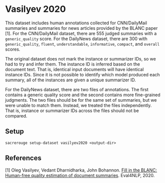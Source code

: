 # Vasilyev 2020
This dataset includes human annotations collected for CNN/DailyMail summaries and summaries for news articles provided by the BLANC paper [1].
For the CNN/DailyMail dataset, there are 555 judged summaries with a `generic_quality` score.
For the DailyNews dataset, there are 300 with `generic_quality`, `fluent`, `understandable`, `informative`, `compact`, and `overall` scores.

The original dataset does not mark the instance or summarizer IDs, so we had to try and infer them.
The instance ID is inferred based on the document text.
That is, identical input documents will have identical instance IDs.
Since it is not possible to identify which model produced each summary, all of the instances are given a unique summarizer ID.

For the DailyNews dataset, there are two files of annotations.
The first contains a generic quality score and the second contains more fine-grained judgments.
The two files should be for the same set of summaries, but we were unable to match them.
Instead, we treated the files independently.
That is, instance or summarizer IDs across the files should not be compared.

## Setup
```
sacrerouge setup-dataset vasilyev2020 <output-dir>
```

## References
[1] Oleg Vasilyev, Vedant Dharnidharka, John Bohannon. [Fill in the BLANC: Human-free quality estimation of document summaries](https://www.aclweb.org/anthology/2020.eval4nlp-1.2/). Eval4NLP, 2020.